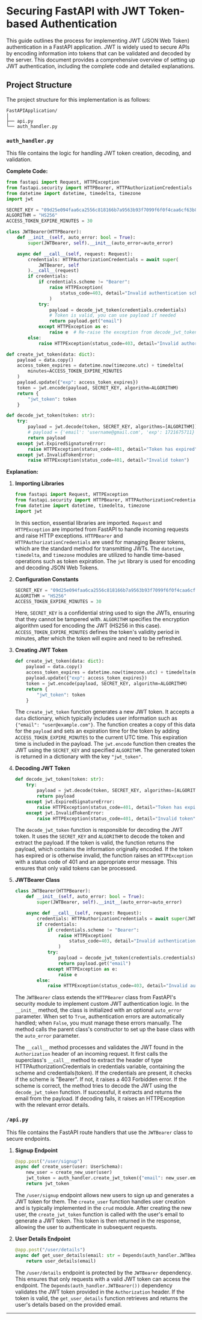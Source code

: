 # Securing FastAPI with JWT Token-based Authentication

This guide outlines the process for implementing JWT (JSON Web Token) authentication in a FastAPI application. JWT is widely used to secure APIs by encoding information into tokens that can be validated and decoded by the server. This document provides a comprehensive overview of setting up JWT authentication, including the complete code and detailed explanations.

## Project Structure

The project structure for this implementation is as follows:

```
FastAPIApplication/
│
├── api.py
└── auth_handler.py
```

### `auth_handler.py`

This file contains the logic for handling JWT token creation, decoding, and validation.

**Complete Code:**

```python
from fastapi import Request, HTTPException
from fastapi.security import HTTPBearer, HTTPAuthorizationCredentials
from datetime import datetime, timedelta, timezone
import jwt

SECRET_KEY = "09d25e094faa6ca2556c818166b7a9563b93f7099f6f0f4caa6cf63b88e8d3e7"
ALGORITHM = "HS256"
ACCESS_TOKEN_EXPIRE_MINUTES = 30

class JWTBearer(HTTPBearer):
    def __init__(self, auto_error: bool = True):
        super(JWTBearer, self).__init__(auto_error=auto_error)

    async def __call__(self, request: Request):
        credentials: HTTPAuthorizationCredentials = await super(
            JWTBearer, self
        ).__call__(request)
        if credentials:
            if credentials.scheme != "Bearer":
                raise HTTPException(
                    status_code=403, detail="Invalid authentication scheme."
                )
            try:
                payload = decode_jwt_token(credentials.credentials)
                # Token is valid, you can use payload if needed
                return payload.get("email")
            except HTTPException as e:
                raise e  # Re-raise the exception from decode_jwt_token
        else:
            raise HTTPException(status_code=403, detail="Invalid authorization code.")

def create_jwt_token(data: dict):
    payload = data.copy()
    access_token_expires = datetime.now(timezone.utc) + timedelta(
        minutes=ACCESS_TOKEN_EXPIRE_MINUTES
    )
    payload.update({"exp": access_token_expires})
    token = jwt.encode(payload, SECRET_KEY, algorithm=ALGORITHM)
    return {
        "jwt_token": token
    }

def decode_jwt_token(token: str):
    try:
        payload = jwt.decode(token, SECRET_KEY, algorithms=[ALGORITHM])
        # payload = {'email': 'username@gmail.com', 'exp': 1721675711}
        return payload
    except jwt.ExpiredSignatureError:
        raise HTTPException(status_code=401, detail="Token has expired")
    except jwt.InvalidTokenError:
        raise HTTPException(status_code=401, detail="Invalid token")
```

**Explanation:**

1. **Importing Libraries**

   ```python
   from fastapi import Request, HTTPException
   from fastapi.security import HTTPBearer, HTTPAuthorizationCredentials
   from datetime import datetime, timedelta, timezone
   import jwt
   ```

   In this section, essential libraries are imported. `Request` and `HTTPException` are imported from FastAPI to handle incoming requests and raise HTTP exceptions. `HTTPBearer` and `HTTPAuthorizationCredentials` are used for managing Bearer tokens, which are the standard method for transmitting JWTs. The `datetime`, `timedelta`, and `timezone` modules are utilized to handle time-based operations such as token expiration. The `jwt` library is used for encoding and decoding JSON Web Tokens.

2. **Configuration Constants**

   ```python
   SECRET_KEY = "09d25e094faa6ca2556c818166b7a9563b93f7099f6f0f4caa6cf63b88e8d3e7"
   ALGORITHM = "HS256"
   ACCESS_TOKEN_EXPIRE_MINUTES = 30
   ```

   Here, `SECRET_KEY` is a confidential string used to sign the JWTs, ensuring that they cannot be tampered with. `ALGORITHM` specifies the encryption algorithm used for encoding the JWT (HS256 in this case). `ACCESS_TOKEN_EXPIRE_MINUTES` defines the token's validity period in minutes, after which the token will expire and need to be refreshed.

3. **Creating JWT Token**

   ```python
   def create_jwt_token(data: dict):
       payload = data.copy()
       access_token_expires = datetime.now(timezone.utc) + timedelta(minutes=ACCESS_TOKEN_EXPIRE_MINUTES)
       payload.update({"exp": access_token_expires})
       token = jwt.encode(payload, SECRET_KEY, algorithm=ALGORITHM)
       return {
           "jwt_token": token
       }
   ```

   The `create_jwt_token` function generates a new JWT token. It accepts a `data` dictionary, which typically includes user information such as `{"email": "user@example.com"}`. The function creates a copy of this data for the `payload` and sets an expiration time for the token by adding `ACCESS_TOKEN_EXPIRE_MINUTES` to the current UTC time. This expiration time is included in the payload. The `jwt.encode` function then creates the JWT using the `SECRET_KEY` and specified `ALGORITHM`. The generated token is returned in a dictionary with the key `"jwt_token"`.

4. **Decoding JWT Token**

   ```python
   def decode_jwt_token(token: str):
       try:
           payload = jwt.decode(token, SECRET_KEY, algorithms=[ALGORITHM])
           return payload
       except jwt.ExpiredSignatureError:
           raise HTTPException(status_code=401, detail="Token has expired")
       except jwt.InvalidTokenError:
           raise HTTPException(status_code=401, detail="Invalid token")
   ```

   The `decode_jwt_token` function is responsible for decoding the JWT token. It uses the `SECRET_KEY` and `ALGORITHM` to decode the token and extract the payload. If the token is valid, the function returns the payload, which contains the information originally encoded. If the token has expired or is otherwise invalid, the function raises an `HTTPException` with a status code of 401 and an appropriate error message. This ensures that only valid tokens can be processed.

5. **JWTBearer Class**

   ```python
   class JWTBearer(HTTPBearer):
       def __init__(self, auto_error: bool = True):
           super(JWTBearer, self).__init__(auto_error=auto_error)

       async def __call__(self, request: Request):
           credentials: HTTPAuthorizationCredentials = await super(JWTBearer, self).__call__(request)
           if credentials:
               if credentials.scheme != "Bearer":
                   raise HTTPException(
                       status_code=403, detail="Invalid authentication scheme."
                   )
               try:
                   payload = decode_jwt_token(credentials.credentials)
                   return payload.get("email")
               except HTTPException as e:
                   raise e
           else:
               raise HTTPException(status_code=403, detail="Invalid authorization code.")
   ```

   The `JWTBearer` class extends the `HTTPBearer` class from FastAPI's security module to implement custom JWT authentication logic. In the `__init__` method, the class is initialized with an optional `auto_error` parameter. When set to `True`, authentication errors are automatically handled; when `False`, you must manage these errors manually. The method calls the parent class's constructor to set up the base class with the `auto_error` parameter.

   The `__call__` method processes and validates the JWT found in the `Authorization` header of an incoming request. It first calls the superclass's `__call__` method to extract the header of type HTTPAuthorizationCredentials in credentials variable, containing the scheme and credentials(token). If the credentials are present, it checks if the scheme is "Bearer". If not, it raises a 403 Forbidden error. If the scheme is correct, the method tries to decode the JWT using the `decode_jwt_token` function. If successful, it extracts and returns the email from the payload. If decoding fails, it raises an HTTPException with the relevant error details.

### `/api.py`

This file contains the FastAPI route handlers that use the `JWTBearer` class to secure endpoints.

1. **Signup Endpoint**

   ```python
   @app.post("/user/signup")
   async def create_user(user: UserSchema):
       new_user = create_new_user(user)
       jwt_token = auth_handler.create_jwt_token({"email": new_user.email})
       return jwt_token
   ```

   The `/user/signup` endpoint allows new users to sign up and generates a JWT token for them. The `create_user` function handles user creation and is typically implemented in the `crud` module. After creating the new user, the `create_jwt_token` function is called with the user's email to generate a JWT token. This token is then returned in the response, allowing the user to authenticate in subsequent requests.

2. **User Details Endpoint**

   ```python
   @app.post("/user/details")
   async def get_user_details(email: str = Depends(auth_handler.JWTBearer())):
       return user_details(email)
   ```

   The `/user/details` endpoint is protected by the `JWTBearer` dependency. This ensures that only requests with a valid JWT token can access the endpoint. The `Depends(auth_handler.JWTBearer())` dependency validates the JWT token provided in the `Authorization` header. If the token is valid, the `get_user_details` function retrieves and returns the user's details based on the provided email.

---
